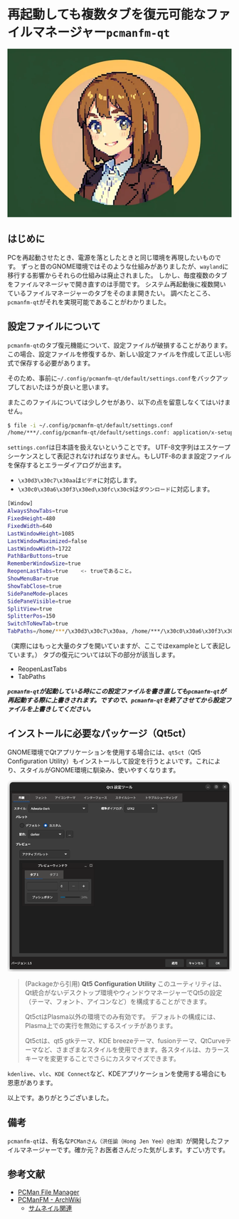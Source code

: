 # 再起動しても複数タブを復元可能なファイルマネージャー`pcmanfm-qt`
![](https://raw.githubusercontent.com/yKesamaru/pcmanfm-qt/master/assets/eye-catch.webp)
## はじめに
PCを再起動させたとき、電源を落としたときと同じ環境を再現したいものです。
ずっと昔のGNOME環境ではそのような仕組みがありましたが、`wayland`に移行する影響からそれらの仕組みは廃止されました。
しかし、毎度複数のタブをファイルマネージャで開き直すのは手間です。
システム再起動後に複数開いているファイルマネージャーのタブをそのまま開きたい。
調べたところ、`pcmanfm-qt`がそれを実現可能であることがわかりました。


## 設定ファイルについて

`pcmanfm-qt`のタブ復元機能について、設定ファイルが破損することがあります。この場合、設定ファイルを修復するか、新しい設定ファイルを作成して正しい形式で保存する必要があります。

そのため、事前に`~/.config/pcmanfm-qt/default/settings.conf`をバックアップしておいたほうが良いと思います。

またこのファイルについては少しクセがあり、以下の点を留意しなくてはいけません。
```bash
$ file -i ~/.config/pcmanfm-qt/default/settings.conf
/home/***/.config/pcmanfm-qt/default/settings.conf: application/x-setupscript; charset=us-ascii
```
`settings.conf`は日本語を扱えないということです。
UTF-8文字列はエスケープシーケンスとして表記されなければなりません。もしUTF-8のまま設定ファイルを保存するとエラーダイアログが出ます。
- `\x30d3\x30c7\x30aa`は`ビデオ`に対応します。
- `\x30c0\x30a6\x30f3\x30ed\x30fc\x30c9`は`ダウンロード`に対応します。


```bash
[Window]
AlwaysShowTabs=true
FixedHeight=480
FixedWidth=640
LastWindowHeight=1085
LastWindowMaximized=false
LastWindowWidth=1722
PathBarButtons=true
RememberWindowSize=true
ReopenLastTabs=true    <- trueであること。
ShowMenuBar=true
ShowTabClose=true
SidePaneMode=places
SidePaneVisible=true
SplitView=true
SplitterPos=150
SwitchToNewTab=true
TabPaths=/home/***/\x30d3\x30c7\x30aa, /home/***/\x30c0\x30a6\x30f3\x30ed\x30fc\x30c9
```
（実際にはもっと大量のタブを開いていますが、ここではexampleとして表記しています。）
タブの復元については以下の部分が該当します。
- ReopenLastTabs
- TabPaths

***`pcmanfm-qt`が起動している時にこの設定ファイルを書き直しても`pcmanfm-qt`が再起動する際に上書きされます。ですので、`pcmanfm-qt`を終了させてから設定ファイルを上書きしてください。***


## インストールに必要なパッケージ（Qt5ct）

GNOME環境でQtアプリケーションを使用する場合には、`qt5ct`（Qt5 Configuration Utility）もインストールして設定を行うとよいです。これにより、スタイルがGNOME環境に馴染み、使いやすくなります。

![Qt5 Configuration Utility](assets/2024-05-14-13-14-21.png)

> (Packageから引用)
> **Qt5 Configuration Utility**
> このユーティリティは、Qt統合がないデスクトップ環境やウィンドウマネージャーでQt5の設定（テーマ、フォント、アイコンなど）を構成することができます。
>
> Qt5ctはPlasma以外の環境でのみ有効です。
> デフォルトの構成には、Plasma上での実行を無効にするスイッチがあります。
>
> Qt5ctは、qt5 gtkテーマ、KDE breezeテーマ、fusionテーマ、QtCurveテーマなど、さまざまなスタイルを使用できます。各スタイルは、カラースキーマを変更することでさらにカスタマイズできます。

`kdenlive`、`vlc`、`KDE Connect`など、KDEアプリケーションを使用する場合にも恩恵があります。

以上です。ありがとうございました。

## 備考
`pcmanfm-qt`は、有名な`PCManさん（洪任諭（Hong Jen Yee）@台湾）`が開発したファイルマネージャーです。確か元？お医者さんだった気がします。すごい方です。

## 参考文献
- [PCMan File Manager](https://en.wikipedia.org/wiki/PCMan_File_Manager)
- [PCManFM - ArchWiki](https://wiki.archlinux.jp/index.php/PCManFM)
  - [サムネイル関連](https://wiki.archlinux.jp/index.php/PCManFM#.E3.83.92.E3.83.B3.E3.83.88.E3.81.A8.E3.83.86.E3.82.AF.E3.83.8B.E3.83.83.E3.82.AF)
